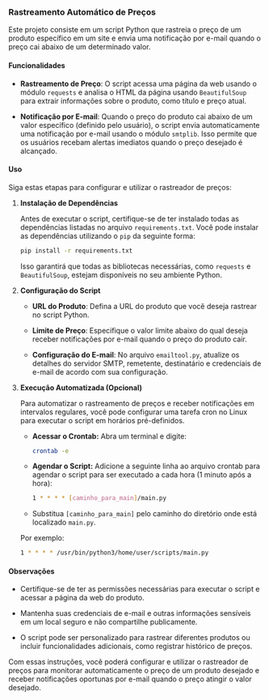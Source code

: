 ### Rastreamento Automático de Preços

Este projeto consiste em um script Python que rastreia o preço de um produto específico em um site e envia uma notificação por e-mail quando o preço cai abaixo de um determinado valor.

#### Funcionalidades

- **Rastreamento de Preço**: O script acessa uma página da web usando o módulo `requests` e analisa o HTML da página usando `BeautifulSoup` para extrair informações sobre o produto, como título e preço atual.

- **Notificação por E-mail**: Quando o preço do produto cai abaixo de um valor específico (definido pelo usuário), o script envia automaticamente uma notificação por e-mail usando o módulo `smtplib`. Isso permite que os usuários recebam alertas imediatos quando o preço desejado é alcançado.

#### Uso

Siga estas etapas para configurar e utilizar o rastreador de preços:

1. **Instalação de Dependências**

   Antes de executar o script, certifique-se de ter instalado todas as dependências listadas no arquivo `requirements.txt`. Você pode instalar as dependências utilizando o `pip` da seguinte forma:

   ```bash
   pip install -r requirements.txt
   ```

   Isso garantirá que todas as bibliotecas necessárias, como `requests` e `BeautifulSoup`, estejam disponíveis no seu ambiente Python.

2. **Configuração do Script**

   - **URL do Produto**: Defina a URL do produto que você deseja rastrear no script Python.
   
   - **Limite de Preço**: Especifique o valor limite abaixo do qual deseja receber notificações por e-mail quando o preço do produto cair.

   - **Configuração do E-mail**: No arquivo `emailtool.py`, atualize os detalhes do servidor SMTP, remetente, destinatário e credenciais de e-mail de acordo com sua configuração.

3. **Execução Automatizada (Opcional)**

   Para automatizar o rastreamento de preços e receber notificações em intervalos regulares, você pode configurar uma tarefa cron no Linux para executar o script em horários pré-definidos.

   - **Acessar o Crontab:** Abra um terminal e digite:
     ```bash
     crontab -e
     ```
     
   - **Agendar o Script:** Adicione a seguinte linha ao arquivo crontab para agendar o script para ser executado a cada hora (1 minuto após a hora):
     ```bash
     1 * * * * [caminho_para_main]/main.py
     ```
   - Substitua `[caminho_para_main]` pelo caminho do diretório onde está localizado `main.py`.

   Por exemplo:
   ```bash
   1 * * * * /usr/bin/python3/home/user/scripts/main.py
   ```


#### Observações

- Certifique-se de ter as permissões necessárias para executar o script e acessar a página da web do produto.
  
- Mantenha suas credenciais de e-mail e outras informações sensíveis em um local seguro e não compartilhe publicamente.

- O script pode ser personalizado para rastrear diferentes produtos ou incluir funcionalidades adicionais, como registrar histórico de preços.

Com essas instruções, você poderá configurar e utilizar o rastreador de preços para monitorar automaticamente o preço de um produto desejado e receber notificações oportunas por e-mail quando o preço atingir o valor desejado.
